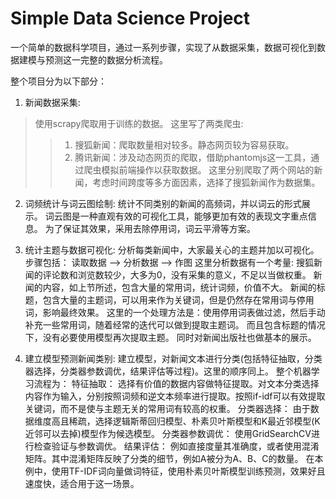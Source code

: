 Simple Data Science Project
=====================================

一个简单的数据科学项目，通过一系列步骤，实现了从数据采集，数据可视化到数据建模与预测这一完整的数据分析流程。

整个项目分为以下部分：

1. 新闻数据采集: 
>使用scrapy爬取用于训练的数据。 
>这里写了两类爬虫:
>>1) 搜狐新闻：爬取数量相对较多。静态网页较为容易获取。
>>2) 腾讯新闻：涉及动态网页的爬取，借助phantomjs这一工具，通过爬虫模拟前端操作以获取数据。
>这里分别爬取了两个网站的新闻，考虑时间跨度等多方面因素，选择了搜狐新闻作为数据集。

2. 词频统计与词云图绘制:
统计不同类别的新闻的高频词，并以词云的形式展示。
词云图是一种直观有效的可视化工具，能够更加有效的表现文字重点信息。
为了保证其效果，采用去除停用词，词云平滑等方案。

3. 统计主题与数据可视化:
分析每类新闻中，大家最关心的主题并加以可视化。
步骤包括：
   读取数据 --> 分析数据 --> 作图
这里分析数据有一个考量:
   搜狐新闻的评论数和浏览数较少，大多为0，没有采集的意义，不足以当做权重。
   新闻的内容，如上节所述，包含大量的常用词，统计词频，价值不大。
   新闻的标题，包含大量的主题词，可以用来作为关键词，但是仍然存在常用词与停用词，影响最终效果。
   这里的一个处理方法是：使用停用词表做过滤，然后手动补充一些常用词，随着经常的迭代可以做到提取主题词。
   而且包含标题的情况下，没有必要使用模型再次提取主题。
   同时对新闻出版社也做基本的展示。

4. 建立模型预测新闻类别:
建立模型，对新闻文本进行分类(包括特征抽取，分类器选择，分类器参数调优，结果评估等过程)。这里的顺序同上。
整个机器学习流程为：
   特征抽取：
   选择有价值的数据内容做特征提取。对文本分类选择内容作为输入，分别按照词频和逆文本频率进行提取。按照if-idf可以有效提取关键词，而不是使与主题无关的常用词有较高的权重。
   分类器选择：
   由于数据维度高且稀疏，选择逻辑斯蒂回归模型、朴素贝叶斯模型和K最近邻模型(K近邻可以去掉)模型作为候选模型。
   分类器参数调优：
   使用GridSearchCV进行检查验证与参数调优。
   结果评估：
   例如直接度量其准确度，或者使用混淆矩阵。其中混淆矩阵反映了分类的细节，例如A被分为A、B、C的数量。
在本例中，使用TF-IDF词向量做词特征，使用朴素贝叶斯模型训练预测，效果好且速度快，适合用于这一场景。
